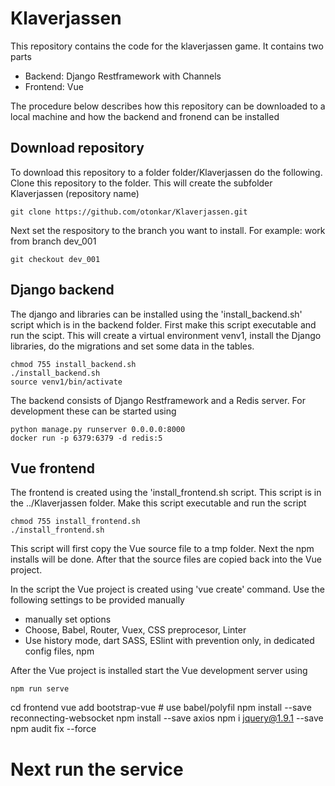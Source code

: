 # Klaverjassen

This repository contains the code for the klaverjassen game.
It contains two parts

* Backend: Django Restframework with Channels
* Frontend: Vue

The procedure below describes how this repository can be downloaded to a local machine 
and how the backend and fronend can be installed

## Download repository
To download this repository to a folder folder/Klaverjassen do the following.
Clone this repository to the folder. This will create the subfolder Klaverjassen (repository name)
```console
git clone https://github.com/otonkar/Klaverjassen.git
```

Next set the respository to the branch you want to install.
For example: work from branch dev_001
```console
git checkout dev_001
```

## Django backend
The django and libraries can be installed using the 'install_backend.sh' script which is in the backend folder. First make this script executable and run the scipt.
This will create a virtual environment venv1, install the Django libraries, do the migrations and set some data in the tables.

```console
chmod 755 install_backend.sh
./install_backend.sh
source venv1/bin/activate
```

The backend consists of Django Restframework and a Redis server.
For development these can be started using

```console
python manage.py runserver 0.0.0.0:8000
docker run -p 6379:6379 -d redis:5
```

## Vue frontend
The frontend is created using the 'install_frontend.sh script.
This script is in the ../Klaverjassen folder.
Make this script executable and run the script
```console
chmod 755 install_frontend.sh
./install_frontend.sh
```

This script will first copy the Vue source file to a tmp folder.
Next the npm installs will be done.
After that the source files are copied back into the Vue project.

In the script the Vue project is created using 'vue create' command.
Use the following settings to be provided manually
* manually set options
* Choose, Babel, Router, Vuex, CSS preprocesor, Linter
* Use history mode, dart SASS, ESlint with prevention only, in dedicated config files, npm

After the Vue project is installed start the Vue development server using

```console
npm run serve
```

cd frontend
vue add bootstrap-vue                       # use babel/polyfil
npm install --save reconnecting-websocket
npm install --save axios
npm i jquery@1.9.1 --save
npm audit fix --force 

# Next run the service